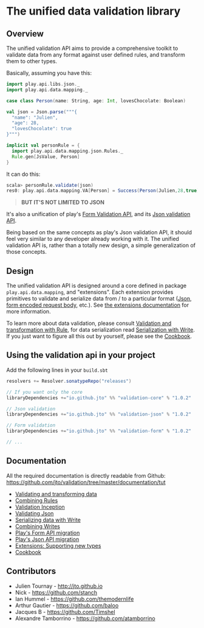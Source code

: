 # The unified data validation library

## Overview

The unified validation API aims to provide a comprehensive toolkit to validate data from any format against user defined rules, and transform them to other types.

Basically, assuming you have this:

```scala
import play.api.libs.json._
import play.api.data.mapping._

case class Person(name: String, age: Int, lovesChocolate: Boolean)

val json = Json.parse("""{
  "name": "Julien",
  "age": 28,
  "lovesChocolate": true
}""")

implicit val personRule = {
  import play.api.data.mapping.json.Rules._
  Rule.gen[JsValue, Person]
}
```

It can do this:

```scala
scala> personRule.validate(json)
res0: play.api.data.mapping.VA[Person] = Success(Person(Julien,28,true))
```

> **BUT IT'S NOT LIMITED TO JSON**

It's also a unification of play's [Form Validation API](https://www.playframework.com/documentation/2.3.x/ScalaForms), and its [Json validation API](https://www.playframework.com/documentation/2.3.x/ScalaJsonCombinators).

Being based on the same concepts as play's Json validation API, it should feel very similar to any developer already working with it. The unified validation API is, rather than a totally new design, a simple generalization of those concepts.

## Design

The unified validation API is designed around a core defined in package `play.api.data.mapping`, and "extensions". Each extension provides primitives to validate and serialize data from / to a particular format ([Json](documentation/tut/ScalaValidationJson.md), [form encoded request body](documentation/tut/ScalaValidationMigrationForm.md), etc.). See [the extensions documentation](documentation/tut/ScalaValidationExtensions.md) for more information.

To learn more about data validation, please consult [Validation and transformation with Rule](documentation/tut/ScalaValidationRule.md), for data serialization read [Serialization with Write](documentation/tut/ScalaValidationWrite.md). If you just want to figure all this out by yourself, please see the [Cookbook](documentation/tut/ScalaValidationCookbook.md).

## Using the validation api in your project

Add the following lines in your `build.sbt`

```scala
resolvers += Resolver.sonatypeRepo("releases")

// If you want only the core
libraryDependencies +="io.github.jto" %% "validation-core" % "1.0.2"

// Json validation
libraryDependencies +="io.github.jto" %% "validation-json" % "1.0.2"

// Form validation
libraryDependencies +="io.github.jto" %% "validation-form" % "1.0.2"

// ...
```

## Documentation

All the required documentation is directly readable from Github: https://github.com/jto/validation/tree/master/documentation/tut

- [Validating and transforming data](documentation/tut/ScalaValidationRule.md)
- [Combining Rules](documentation/tut/ScalaValidationRuleCombinators.md)
- [Validation Inception](documentation/tut/ScalaValidationMacros.md)
- [Validating Json](documentation/tut/ScalaValidationJson.md)
- [Serializing data with Write](documentation/tut/ScalaValidationWrite.md)
- [Combining Writes](documentation/tut/ScalaValidationWriteCombinators.md)
- [Play's Form API migration](documentation/tut/ScalaValidationMigrationForm.md)
- [Play's Json API migration](documentation/tut/ScalaValidationMigrationJson.md)
- [Extensions: Supporting new types](documentation/tut/ScalaValidationExtensions.md)
- [Cookbook](documentation/tut/ScalaValidationCookbook.md)

## Contributors

- Julien Tournay - http://jto.github.io
- Nick - https://github.com/stanch
- Ian Hummel - https://github.com/themodernlife
- Arthur Gautier - https://github.com/baloo
- Jacques B - https://github.com/Timshel
- Alexandre Tamborrino - https://github.com/atamborrino
